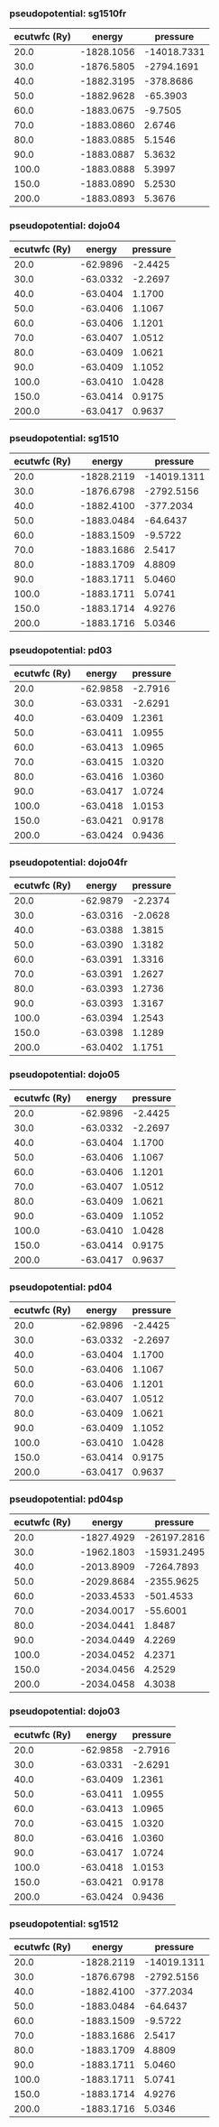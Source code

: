 ### pseudopotential: sg1510fr
| ecutwfc (Ry) | energy | pressure | 
| --- | --- | --- | 
| 20.0 | -1828.1056| -14018.7331|
| 30.0 | -1876.5805| -2794.1691|
| 40.0 | -1882.3195| -378.8686|
| 50.0 | -1882.9628| -65.3903|
| 60.0 | -1883.0675| -9.7505|
| 70.0 | -1883.0860| 2.6746|
| 80.0 | -1883.0885| 5.1546|
| 90.0 | -1883.0887| 5.3632|
| 100.0 | -1883.0888| 5.3997|
| 150.0 | -1883.0890| 5.2530|
| 200.0 | -1883.0893| 5.3676|

### pseudopotential: dojo04
| ecutwfc (Ry) | energy | pressure | 
| --- | --- | --- | 
| 20.0 | -62.9896| -2.4425|
| 30.0 | -63.0332| -2.2697|
| 40.0 | -63.0404| 1.1700|
| 50.0 | -63.0406| 1.1067|
| 60.0 | -63.0406| 1.1201|
| 70.0 | -63.0407| 1.0512|
| 80.0 | -63.0409| 1.0621|
| 90.0 | -63.0409| 1.1052|
| 100.0 | -63.0410| 1.0428|
| 150.0 | -63.0414| 0.9175|
| 200.0 | -63.0417| 0.9637|

### pseudopotential: sg1510
| ecutwfc (Ry) | energy | pressure | 
| --- | --- | --- | 
| 20.0 | -1828.2119| -14019.1311|
| 30.0 | -1876.6798| -2792.5156|
| 40.0 | -1882.4100| -377.2034|
| 50.0 | -1883.0484| -64.6437|
| 60.0 | -1883.1509| -9.5722|
| 70.0 | -1883.1686| 2.5417|
| 80.0 | -1883.1709| 4.8809|
| 90.0 | -1883.1711| 5.0460|
| 100.0 | -1883.1711| 5.0741|
| 150.0 | -1883.1714| 4.9276|
| 200.0 | -1883.1716| 5.0346|

### pseudopotential: pd03
| ecutwfc (Ry) | energy | pressure | 
| --- | --- | --- | 
| 20.0 | -62.9858| -2.7916|
| 30.0 | -63.0331| -2.6291|
| 40.0 | -63.0409| 1.2361|
| 50.0 | -63.0411| 1.0955|
| 60.0 | -63.0413| 1.0965|
| 70.0 | -63.0415| 1.0320|
| 80.0 | -63.0416| 1.0360|
| 90.0 | -63.0417| 1.0724|
| 100.0 | -63.0418| 1.0153|
| 150.0 | -63.0421| 0.9178|
| 200.0 | -63.0424| 0.9436|

### pseudopotential: dojo04fr
| ecutwfc (Ry) | energy | pressure | 
| --- | --- | --- | 
| 20.0 | -62.9879| -2.2374|
| 30.0 | -63.0316| -2.0628|
| 40.0 | -63.0388| 1.3815|
| 50.0 | -63.0390| 1.3182|
| 60.0 | -63.0391| 1.3316|
| 70.0 | -63.0391| 1.2627|
| 80.0 | -63.0393| 1.2736|
| 90.0 | -63.0393| 1.3167|
| 100.0 | -63.0394| 1.2543|
| 150.0 | -63.0398| 1.1289|
| 200.0 | -63.0402| 1.1751|

### pseudopotential: dojo05
| ecutwfc (Ry) | energy | pressure | 
| --- | --- | --- | 
| 20.0 | -62.9896| -2.4425|
| 30.0 | -63.0332| -2.2697|
| 40.0 | -63.0404| 1.1700|
| 50.0 | -63.0406| 1.1067|
| 60.0 | -63.0406| 1.1201|
| 70.0 | -63.0407| 1.0512|
| 80.0 | -63.0409| 1.0621|
| 90.0 | -63.0409| 1.1052|
| 100.0 | -63.0410| 1.0428|
| 150.0 | -63.0414| 0.9175|
| 200.0 | -63.0417| 0.9637|

### pseudopotential: pd04
| ecutwfc (Ry) | energy | pressure | 
| --- | --- | --- | 
| 20.0 | -62.9896| -2.4425|
| 30.0 | -63.0332| -2.2697|
| 40.0 | -63.0404| 1.1700|
| 50.0 | -63.0406| 1.1067|
| 60.0 | -63.0406| 1.1201|
| 70.0 | -63.0407| 1.0512|
| 80.0 | -63.0409| 1.0621|
| 90.0 | -63.0409| 1.1052|
| 100.0 | -63.0410| 1.0428|
| 150.0 | -63.0414| 0.9175|
| 200.0 | -63.0417| 0.9637|

### pseudopotential: pd04sp
| ecutwfc (Ry) | energy | pressure | 
| --- | --- | --- | 
| 20.0 | -1827.4929| -26197.2816|
| 30.0 | -1962.1803| -15931.2495|
| 40.0 | -2013.8909| -7264.7893|
| 50.0 | -2029.8684| -2355.9625|
| 60.0 | -2033.4533| -501.4533|
| 70.0 | -2034.0017| -55.6001|
| 80.0 | -2034.0441| 1.8487|
| 90.0 | -2034.0449| 4.2269|
| 100.0 | -2034.0452| 4.2371|
| 150.0 | -2034.0456| 4.2529|
| 200.0 | -2034.0458| 4.3038|

### pseudopotential: dojo03
| ecutwfc (Ry) | energy | pressure | 
| --- | --- | --- | 
| 20.0 | -62.9858| -2.7916|
| 30.0 | -63.0331| -2.6291|
| 40.0 | -63.0409| 1.2361|
| 50.0 | -63.0411| 1.0955|
| 60.0 | -63.0413| 1.0965|
| 70.0 | -63.0415| 1.0320|
| 80.0 | -63.0416| 1.0360|
| 90.0 | -63.0417| 1.0724|
| 100.0 | -63.0418| 1.0153|
| 150.0 | -63.0421| 0.9178|
| 200.0 | -63.0424| 0.9436|

### pseudopotential: sg1512
| ecutwfc (Ry) | energy | pressure | 
| --- | --- | --- | 
| 20.0 | -1828.2119| -14019.1311|
| 30.0 | -1876.6798| -2792.5156|
| 40.0 | -1882.4100| -377.2034|
| 50.0 | -1883.0484| -64.6437|
| 60.0 | -1883.1509| -9.5722|
| 70.0 | -1883.1686| 2.5417|
| 80.0 | -1883.1709| 4.8809|
| 90.0 | -1883.1711| 5.0460|
| 100.0 | -1883.1711| 5.0741|
| 150.0 | -1883.1714| 4.9276|
| 200.0 | -1883.1716| 5.0346|

